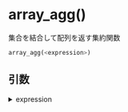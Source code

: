 # array_agg()

集合を結合して配列を返す集約関数

```sql
array_agg(<expression>)
```

## 引数

<details><summary>expression</summary>
</details>
